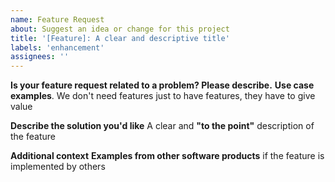 ```yaml
---
name: Feature Request
about: Suggest an idea or change for this project
title: '[Feature]: A clear and descriptive title'
labels: 'enhancement'
assignees: ''
---
```


**Is your feature request related to a problem? Please describe.**
**Use case examples**. We don't need features just to have features, they have to give value

**Describe the solution you'd like**
A clear and **"to the point"** description of the feature

**Additional context**
**Examples from other software products** if the feature is implemented by others
